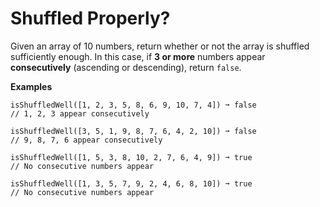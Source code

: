 # Shuffled Properly?

Given an array of 10 numbers, return whether or not the array is shuffled sufficiently enough. In this case, if **3 or more** numbers appear **consecutively** (ascending or descending), return ``false``.

**Examples**

```
isShuffledWell([1, 2, 3, 5, 8, 6, 9, 10, 7, 4]) ➞ false
// 1, 2, 3 appear consecutively

isShuffledWell([3, 5, 1, 9, 8, 7, 6, 4, 2, 10]) ➞ false
// 9, 8, 7, 6 appear consecutively

isShuffledWell([1, 5, 3, 8, 10, 2, 7, 6, 4, 9]) ➞ true
// No consecutive numbers appear

isShuffledWell([1, 3, 5, 7, 9, 2, 4, 6, 8, 10]) ➞ true
// No consecutive numbers appear
```